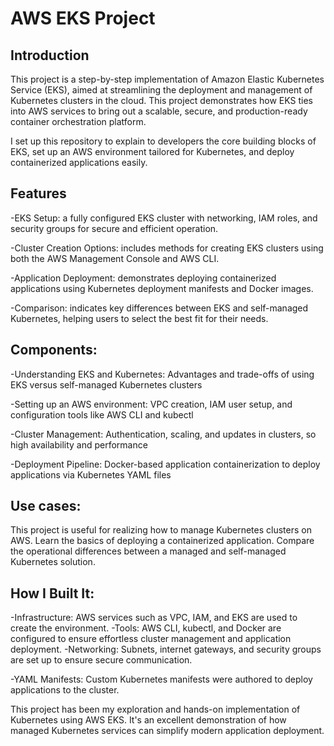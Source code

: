 # AWS EKS Project

## Introduction

This project is a step-by-step implementation of Amazon Elastic Kubernetes Service (EKS), aimed at streamlining the deployment and management of Kubernetes clusters in the cloud. This project demonstrates how EKS ties into AWS services to bring out a scalable, secure, and production-ready container orchestration platform.

I set up this repository to explain to developers the core building blocks of EKS, set up an AWS environment tailored for Kubernetes, and deploy containerized applications easily.

## Features

-EKS Setup: a fully configured EKS cluster with networking, IAM roles, and security groups for secure and efficient operation.

-Cluster Creation Options: includes methods for creating EKS clusters using both the AWS Management Console and AWS CLI.

-Application Deployment: demonstrates deploying containerized applications using Kubernetes deployment manifests and Docker images.

-Comparison: indicates key differences between EKS and self-managed Kubernetes, helping users to select the best fit for their needs.

## Components:

-Understanding EKS and Kubernetes: Advantages and trade-offs of using EKS versus self-managed Kubernetes clusters

-Setting up an AWS environment: VPC creation, IAM user setup, and configuration tools like AWS CLI and kubectl

-Cluster Management: Authentication, scaling, and updates in clusters, so high availability and performance

-Deployment Pipeline: Docker-based application containerization to deploy applications via Kubernetes YAML files

## Use cases:

This project is useful for realizing how to manage Kubernetes clusters on AWS.
Learn the basics of deploying a containerized application.
Compare the operational differences between a managed and self-managed Kubernetes solution.

## How I Built It:

-Infrastructure: AWS services such as VPC, IAM, and EKS are used to create the environment.
-Tools: AWS CLI, kubectl, and Docker are configured to ensure effortless cluster management and application deployment.
-Networking: Subnets, internet gateways, and security groups are set up to ensure secure communication.

-YAML Manifests: Custom Kubernetes manifests were authored to deploy applications to the cluster.

This project has been my exploration and hands-on implementation of Kubernetes using AWS EKS. It's an excellent demonstration of how managed Kubernetes services can simplify modern application deployment.
